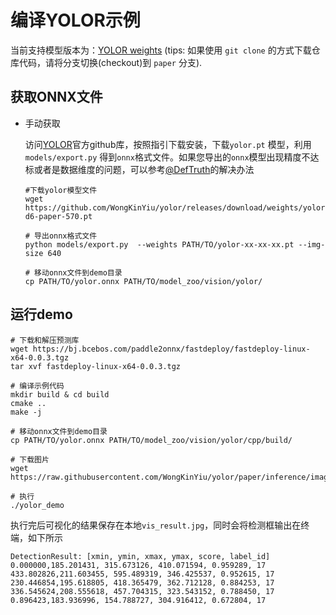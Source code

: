 # 编译YOLOR示例

当前支持模型版本为：[YOLOR weights](https://github.com/WongKinYiu/yolor/releases/tag/weights)
(tips: 如果使用 `git clone` 的方式下载仓库代码，请将分支切换(checkout)到 `paper` 分支).
## 获取ONNX文件

- 手动获取

  访问[YOLOR](https://github.com/WongKinYiu/yolor)官方github库，按照指引下载安装，下载`yolor.pt` 模型，利用 `models/export.py` 得到`onnx`格式文件。如果您导出的`onnx`模型出现精度不达标或者是数据维度的问题，可以参考[@DefTruth](https://github.com/WongKinYiu/yolor/issues/32)的解决办法

  ```
  #下载yolor模型文件
  wget https://github.com/WongKinYiu/yolor/releases/download/weights/yolor-d6-paper-570.pt

  # 导出onnx格式文件
  python models/export.py  --weights PATH/TO/yolor-xx-xx-xx.pt --img-size 640

  # 移动onnx文件到demo目录
  cp PATH/TO/yolor.onnx PATH/TO/model_zoo/vision/yolor/
  ```


## 运行demo

```
# 下载和解压预测库
wget https://bj.bcebos.com/paddle2onnx/fastdeploy/fastdeploy-linux-x64-0.0.3.tgz
tar xvf fastdeploy-linux-x64-0.0.3.tgz

# 编译示例代码
mkdir build & cd build
cmake ..
make -j

# 移动onnx文件到demo目录
cp PATH/TO/yolor.onnx PATH/TO/model_zoo/vision/yolor/cpp/build/

# 下载图片
wget https://raw.githubusercontent.com/WongKinYiu/yolor/paper/inference/images/horses.jpg

# 执行
./yolor_demo
```

执行完后可视化的结果保存在本地`vis_result.jpg`，同时会将检测框输出在终端，如下所示
```
DetectionResult: [xmin, ymin, xmax, ymax, score, label_id]
0.000000,185.201431, 315.673126, 410.071594, 0.959289, 17
433.802826,211.603455, 595.489319, 346.425537, 0.952615, 17
230.446854,195.618805, 418.365479, 362.712128, 0.884253, 17
336.545624,208.555618, 457.704315, 323.543152, 0.788450, 17
0.896423,183.936996, 154.788727, 304.916412, 0.672804, 17
```
